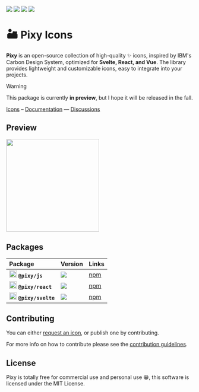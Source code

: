 ![](https://badgers.space/github/license/l0uisgrange/pixy?theme=tailwind)
![](https://badgers.space/github/checks/l0uisgrange/pixy?theme=tailwind)
![](https://badgers.space/github/contributors/l0uisgrange/pixy?theme=tailwind)
![](https://badgers.space/github/open-issues/l0uisgrange/pixy?theme=tailwind)

# 🏜️ Pixy Icons

**Pixy** is an open-source collection of high-quality ✨ icons, inspired by IBM's Carbon Design System, optimized for **Svelte, React, and Vue**. The library provides lightweight and customizable icons, easy to integrate into your projects.

> [!WARNING]
> This package is currently **in preview**, but I hope it will be released in the fall.

[Icons](https://pixy.grangelouis.ch/icons) – [Documentation](https://pixy.grangelouis.ch) — [Discussions](https://github.com/l0uigrange/pixy/discussions)

## Preview
<img src="https://github.com/user-attachments/assets/bbf8b4c3-c4b5-4d5c-a641-d036f171fb6e" width="250" />

## Packages

| Package | Version | Links |
| :-------- | :------- | :--------- |
| <img src="https://lucide.dev/framework-logos/js.svg" alt="JS logo" width="20" /> **`@pixy/js`** | ![](https://badgers.space/npm/version/@pixy/js?theme=tailwind) | [npm](https://www.npmjs.com/package/@pixy/js) |
| <img src="https://lucide.dev/framework-logos/react.svg" alt="React logo" width="20" /> **`@pixy/react`** | ![](https://badgers.space/npm/version/@pixy/react?theme=tailwind) | [npm](https://www.npmjs.com/package/@pixy/react) | 
| <img src="https://lucide.dev/framework-logos/svelte.svg" alt="Svelte logo" width="20" /> **`@pixy/svelte`** | ![](https://badgers.space/npm/version/@pixy/svelte?theme=tailwind) | [npm](https://www.npmjs.com/package/@pixy/svelte) |

## Contributing

You can either [request an icon](https://github.com/l0uisgrange/pixy/issues/new), or publish one by contributing.

For more info on how to contribute please see the [contribution guidelines](CONTRIBUTING.md).

## License

Pixy is totally free for commercial use and personal use 😁, this software is licensed under the MIT License.
